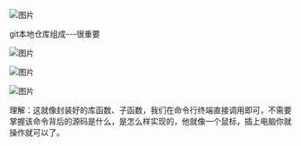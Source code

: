 ![图片](https://mmbiz.qpic.cn/sz_mmbiz_png/AqWyoKg5CJXFLTyrOGWlpSxbblibUzbHFY2Co33pw2ib0ic2RXBmlicD2jQxAicIvickp0no2EWQouKpy87AEMeAiaaTw/640?wx_fmt=png&from=appmsg&tp=webp&wxfrom=5&wx_lazy=1&wx_co=1)

git本地仓库组成---很重要

![图片](https://mmbiz.qpic.cn/sz_mmbiz_png/AqWyoKg5CJXFLTyrOGWlpSxbblibUzbHFQkL7vapvPHzPGeBxZjzMWYrhwCtDE3enVeuXTY2Uu1PZDAHdUh9kQg/640?wx_fmt=png&from=appmsg&tp=webp&wxfrom=5&wx_lazy=1&wx_co=1)

![图片](https://mmbiz.qpic.cn/sz_mmbiz_png/AqWyoKg5CJXFLTyrOGWlpSxbblibUzbHFKv5bNjXywyNbylWFKrCZ00mNwVDq4Y7cTR1MnKPz5cppAibNncelkicw/640?wx_fmt=png&from=appmsg&tp=webp&wxfrom=5&wx_lazy=1&wx_co=1)

![图片](https://mmbiz.qpic.cn/sz_mmbiz_png/AqWyoKg5CJXFLTyrOGWlpSxbblibUzbHFhyx8Cj30pwdM9h6N7FmlVCSwcjl1EjPIWKpyodFuGRm6QGIUTy6Yrg/640?wx_fmt=png&from=appmsg&tp=webp&wxfrom=5&wx_lazy=1&wx_co=1)

理解：这就像封装好的库函数、子函数，我们在命令行终端直接调用即可，不需要掌握该命令背后的源码是什么，是怎么样实现的，他就像一个鼠标，插上电脑你就操作就可以了。